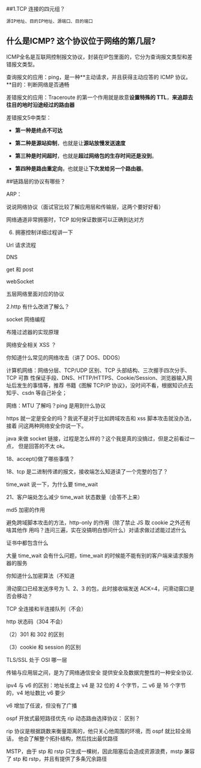  ##1.TCP  连接的四元组？

`源IP地址、目的IP地址、源端口、目的端口`

##  什么是ICMP?  这个协议位于网络的第几层?

ICMP全名是互联网控制报文协议，封装在IP包里面的，它分为查询报文类型和差错报文类型。

查询报文的应用：ping，是一种**主动请求，并且获得主动应答的 ICMP 协议。**目的：判断网络是否通畅

差错报文的应用：Traceroute 的第一个作用就是故意**设置特殊的 TTL**，**来追踪去往目的地时沿途经过的路由器**

差错报文5中类型：

* **第一种是终点不可达**

* **第二种是源站抑制**，也就是让**源站放慢发送速度**
* **第三种是时间超时**，也就是**超过网络包的生存时间还是没到**。 
* **第四种是路由重定向**，也就是让**下次发给另一个路由器**。 

##链路层的协议有哪些？  

ARP：



  说说网络协议（面试官比较了解应用层和传输层，这两个要好好看）  

  网络通道非常拥塞时，TCP  如何保证数据可以正确到达对方  

6. 拥塞控制详细过程讲一下  

Url 请求流程

DNS

get 和 post

webSocket  

  五层网络里面对应的协议  

2.http  有什么改进了解么？

socket  网络编程

布隆过滤器的实现原理  

网络安全相关 XSS ？

你知道什么常见的网络攻击（讲了 DOS、DDOS）

计算机网络：网络分层、TCP/UDP 区别、TCP 头部结构、三次握手四次分手、TCP  可靠  性保证手段、DNS、HTTP/HTTPS、Cookie/Session、浏览器输入网址后发生的事情等，推荐  书籍《图解 TCP/IP 协议》，没时间不看，根据知识点去知乎、csdn  等自己补全；  

网络：MTU 了解吗？ping  是用到什么协议

https 就一定是安全的吗？我说不是对于比如跨域攻击和 xss  脚本攻击就没办法，接着  问这两种网络安全你说一下。

java 来做 socket  链接，过程是怎么样的？这个我是真的没搞过，但是之前看过一点，  但是回答的不太 ok。  

18、accept()做了哪些事情？  

18、tcp  是二进制传递的报文，接收端怎么知道读了一个完整的包了？

  time_wait 说一下，为什么要  time_wait  

 21、客户端处怎么减少 time_wait  状态数量（会答不上来）  

  md5  加密的作用  







  避免跨域脚本攻击的方法，http-only 的作用（除了禁止 JS 取 cookie  之外还有啥其他作  用吗？连问三遍，实在没搞明白想问什么）对请求做过滤能过滤什么  

证书中都包含什么

  大量 time_wait 会有什么问题，time_wait  的时候能不能有别的客户端来请求服务器的服务  

你知道什么加密算法（不知道

  滑动窗口已经发送序号为 1、2、3 的包，此时接收端发送 ACK=4，问滑动窗口是否会移动？

TCP  全连接和半连接队列（不会）

  http 状态码（304  不会）  

  （2）301 和 302  的区别  

  （3）cookie 和 session  的区别  

  TLS/SSL 处于 OSI  哪一层  

传输与应用层之间，是为了网络通信安全 提供安全及数据完整性的一种安全协议.

  ipv4 与 v6 的区别：地址长度上 v4 是 32 位的 4 个字节，二 v6 是 16 个字节的，v4  地址数比  v6  要少  

  v6  增加了任波，但没有了广播  

  ospf  开放式最短路径优先  rip  动态路由选择协议： 区别？

  rip 协议是根据跳数来衡量距离的，他只关心他周围的环境，而 ospf  就比较全局话，  他会了解整个拓扑结构，然后找出最优路径  

  MSTP，由于 stp 和 rstp 只生成一棵树，因此阻塞后会造成资源浪费，mstp 兼容了 stp  和  rstp，并且有提供了多条冗余路径  

